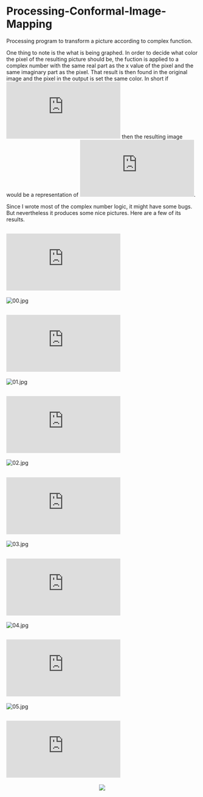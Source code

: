 # Processing-Conformal-Image-Mapping
Processing program to transform a picture according to complex function.

One thing to note is the what is being graphed. In order to decide what color the pixel of the resulting picture should be, the fuction is applied to a complex number with the same real part as the x value of the pixel and the same imaginary part as the pixel. That result is then found in the original image and the pixel in the output is set the same color. In short if ![f(z)=z^{2}](https://latex.codecogs.com/svg.latex?f(x)%3Dz%5E%7B2%7D) then the resulting image would be a representation of ![f(z)=\sqrt{z}](https://latex.codecogs.com/svg.latex?f(x)%3D%5Csqrt%7Bz%7D).

Since I wrote most of the complex number logic, it might have some bugs. But nevertheless it produces some nice pictures. Here are a few of its results.


## ![f(z)=z](https://latex.codecogs.com/svg.latex?f(x)%3Dz)

![00.jpg](https://raw.githubusercontent.com/Jerry-G/Processing-Conformal-Image-Mapping/master/img/00.jpg)

## ![f(z)=\sqrt{z}](https://latex.codecogs.com/svg.latex?f(x)%3D%5Csqrt%7Bz%7D)

![01.jpg](https://raw.githubusercontent.com/Jerry-G/Processing-Conformal-Image-Mapping/master/img/01.jpg)

## ![f(z)=\sqrt[3]{z}](https://latex.codecogs.com/svg.latex?f(z)%3D%5Csqrt%5B3%5D%7Bz%7D)

![02.jpg](https://raw.githubusercontent.com/Jerry-G/Processing-Conformal-Image-Mapping/master/img/02.jpg)

## ![f(z)=\sqrt[4]{z}](https://latex.codecogs.com/svg.latex?f(z)%3D%5Csqrt%5B4%5D%7Bz%7D)

![03.jpg](https://raw.githubusercontent.com/Jerry-G/Processing-Conformal-Image-Mapping/master/img/03.jpg)

## ![f(z)=e^z](https://latex.codecogs.com/svg.latex?e%5Ez)

![04.jpg](https://raw.githubusercontent.com/Jerry-G/Processing-Conformal-Image-Mapping/master/img/04.jpg)

## ![f(z)=\sqrt{e^z}](https://latex.codecogs.com/svg.latex?f(z)%3D%5Csqrt%7Be%5Ez%7D)

![05.jpg](https://raw.githubusercontent.com/Jerry-G/Processing-Conformal-Image-Mapping/master/img/05.jpg)

## ![f(z)=\sqrt[3]{e^z}](https://latex.codecogs.com/svg.latex?f(z)%3D%5Csqrt%5B3%5D%7Be%5Ez%7D)


<p align="center" width="256">
  <img src="https://raw.githubusercontent.com/Jerry-G/Processing-Conformal-Image-Mapping/master/img/06.jpg">
</p>


